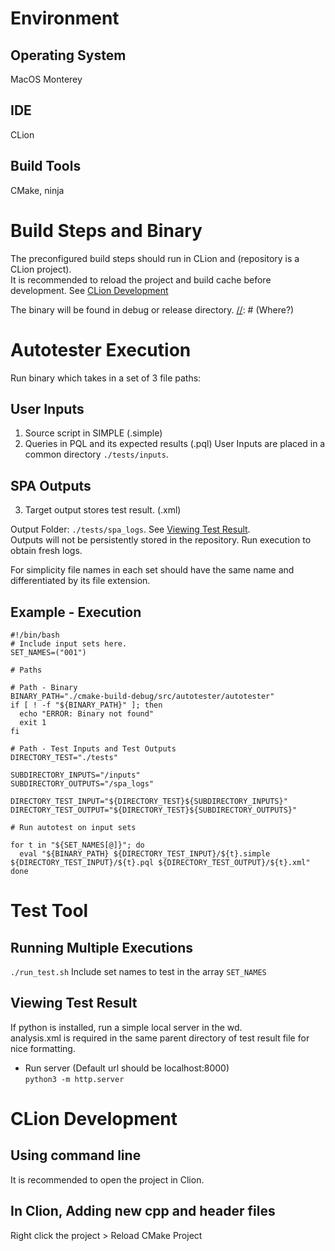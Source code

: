 
# Environment

## Operating System
MacOS Monterey
## IDE
CLion
## Build Tools
CMake, ninja

# Build Steps and Binary

The preconfigured build steps should run in CLion and (repository is a CLion project). \
It is recommended to reload the project and build cache before development. See [CLion Development](#clion-development)

The binary will be found in debug or release directory. [//]: # (Where?)

# Autotester Execution

Run binary which takes in a set of 3 file paths:

## User Inputs
1. Source script in SIMPLE (.simple)
2. Queries in PQL and its expected results (.pql)
User Inputs are placed in a common directory ```./tests/inputs```.

## SPA Outputs
3. Target output stores test result. (.xml)

Output Folder: ```./tests/spa_logs```.  See [Viewing Test Result](#viewing-test-result). \
Outputs will not be persistently stored in the repository. Run execution to obtain fresh logs.

For simplicity file names in each set should have the same name and differentiated by its file extension.

## Example - Execution

```
#!/bin/bash
# Include input sets here.
SET_NAMES=("001")

# Paths

# Path - Binary
BINARY_PATH="./cmake-build-debug/src/autotester/autotester"
if [ ! -f "${BINARY_PATH}" ]; then
  echo "ERROR: Binary not found"
  exit 1
fi

# Path - Test Inputs and Test Outputs
DIRECTORY_TEST="./tests"

SUBDIRECTORY_INPUTS="/inputs"
SUBDIRECTORY_OUTPUTS="/spa_logs"

DIRECTORY_TEST_INPUT="${DIRECTORY_TEST}${SUBDIRECTORY_INPUTS}"
DIRECTORY_TEST_OUTPUT="${DIRECTORY_TEST}${SUBDIRECTORY_OUTPUTS}"

# Run autotest on input sets

for t in "${SET_NAMES[@]}"; do
  eval "${BINARY_PATH} ${DIRECTORY_TEST_INPUT}/${t}.simple ${DIRECTORY_TEST_INPUT}/${t}.pql ${DIRECTORY_TEST_OUTPUT}/${t}.xml"
done

```

# Test Tool

## Running Multiple Executions

```./run_test.sh``` Include set names to test in the array ```SET_NAMES```

[//]: # (Run multiple executions step)

## Viewing Test Result

If python is installed, run a simple local server in the wd. \
analysis.xml is required in the same parent directory of test result file for nice formatting.

- Run server (Default url should be localhost:8000) \
``` python3 -m http.server ```

# CLion Development

## Using command line

It is recommended to open the project in Clion.

## In Clion, Adding new cpp and header files
Right click the project > Reload CMake Project 